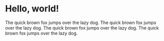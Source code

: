 
# Hello, world!

The quick brown fox jumps over the lazy dog.
The quick brown fox jumps over the lazy dog.
The quick brown fox jumps over the lazy dog.
The quick brown fox jumps over the lazy dog.
